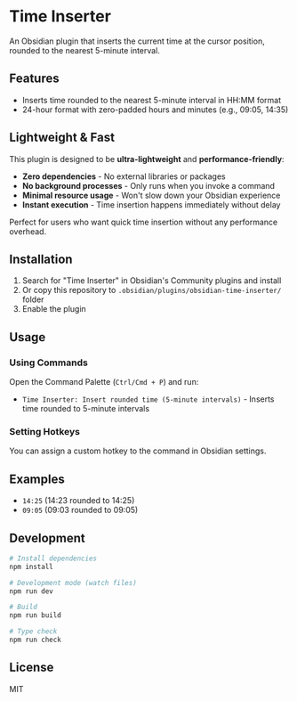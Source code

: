 # Time Inserter

An Obsidian plugin that inserts the current time at the cursor position, rounded to the nearest 5-minute interval.

## Features

- Inserts time rounded to the nearest 5-minute interval in HH:MM format
- 24-hour format with zero-padded hours and minutes (e.g., 09:05, 14:35)

## Lightweight & Fast

This plugin is designed to be **ultra-lightweight** and **performance-friendly**:

- **Zero dependencies** - No external libraries or packages
- **No background processes** - Only runs when you invoke a command
- **Minimal resource usage** - Won't slow down your Obsidian experience
- **Instant execution** - Time insertion happens immediately without delay

Perfect for users who want quick time insertion without any performance overhead.

## Installation

1. Search for "Time Inserter" in Obsidian's Community plugins and install
2. Or copy this repository to `.obsidian/plugins/obsidian-time-inserter/` folder
3. Enable the plugin

## Usage

### Using Commands

Open the Command Palette (`Ctrl/Cmd + P`) and run:

- `Time Inserter: Insert rounded time (5-minute intervals)` - Inserts time rounded to 5-minute intervals

### Setting Hotkeys

You can assign a custom hotkey to the command in Obsidian settings.

## Examples

- `14:25` (14:23 rounded to 14:25)
- `09:05` (09:03 rounded to 09:05)

## Development

```bash
# Install dependencies
npm install

# Development mode (watch files)
npm run dev

# Build
npm run build

# Type check
npm run check
```

## License

MIT